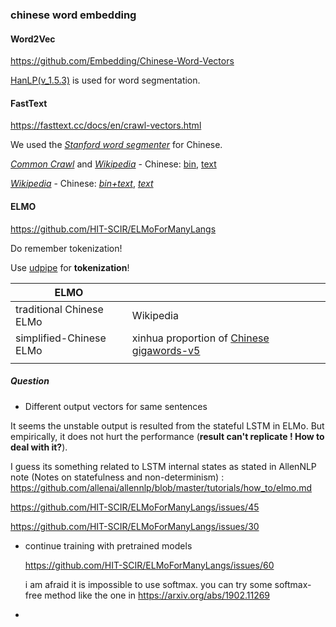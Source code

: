 

### chinese word embedding

#### Word2Vec

https://github.com/Embedding/Chinese-Word-Vectors

[HanLP(v_1.5.3)](https://github.com/hankcs/HanLP) is used for word segmentation.





#### FastText

https://fasttext.cc/docs/en/crawl-vectors.html

We used the [*Stanford word segmenter*](https://nlp.stanford.edu/software/segmenter.html) for Chinese.

[*Common Crawl*](http://commoncrawl.org/) and [*Wikipedia*](https://www.wikipedia.org/) - Chinese: [bin](https://dl.fbaipublicfiles.com/fasttext/vectors-crawl/cc.zh.300.bin.gz), [text](https://dl.fbaipublicfiles.com/fasttext/vectors-crawl/cc.zh.300.vec.gz) 

[*Wikipedia*](https://www.wikipedia.org/) - Chinese: [*bin+text*](https://dl.fbaipublicfiles.com/fasttext/vectors-wiki/wiki.zh.zip), [*text*](https://dl.fbaipublicfiles.com/fasttext/vectors-wiki/wiki.zh.vec) 

#### ELMO

https://github.com/HIT-SCIR/ELMoForManyLangs

Do remember tokenization!

Use [udpipe](http://ufal.mff.cuni.cz/udpipe) for **tokenization**!

| ELMO                     |                                                              |      |
| ------------------------ | ------------------------------------------------------------ | ---- |
| traditional Chinese ELMo | Wikipedia                                                    |      |
| simplified-Chinese ELMo  | xinhua proportion of [Chinese gigawords-v5](https://catalog.ldc.upenn.edu/ldc2011t13) |      |
|                          |                                                              |      |



##### Question

+ Different output vectors for same sentences

It seems the unstable output is resulted from the stateful LSTM in ELMo. But empirically, it does not hurt the performance (**result can't replicate ! How to deal with it?**).

I guess its something related to LSTM internal states as stated in AllenNLP note (Notes on statefulness and non-determinism) :
<https://github.com/allenai/allennlp/blob/master/tutorials/how_to/elmo.md>

https://github.com/HIT-SCIR/ELMoForManyLangs/issues/45

https://github.com/HIT-SCIR/ELMoForManyLangs/issues/30

+ continue training with pretrained models

  https://github.com/HIT-SCIR/ELMoForManyLangs/issues/60

  i am afraid it is impossible to use softmax. you can try some softmax-free method like the one in <https://arxiv.org/abs/1902.11269>

  

+ 









